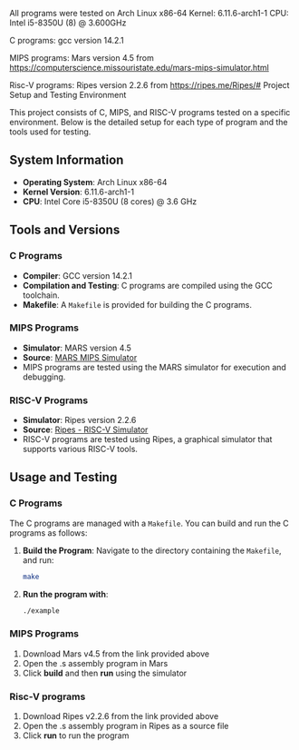 All programs were tested on Arch Linux x86-64
Kernel: 6.11.6-arch1-1
CPU: Intel i5-8350U (8) @ 3.600GHz 

C programs:
gcc version 14.2.1

MIPS programs:
Mars version 4.5 from https://computerscience.missouristate.edu/mars-mips-simulator.html

Risc-V programs:
Ripes version 2.2.6 from https://ripes.me/Ripes/# Project Setup and Testing Environment

This project consists of C, MIPS, and RISC-V programs tested on a specific environment. Below is the detailed setup for each type of program and the tools used for testing.

## System Information

- **Operating System**: Arch Linux x86-64
- **Kernel Version**: 6.11.6-arch1-1
- **CPU**: Intel Core i5-8350U (8 cores) @ 3.6 GHz

## Tools and Versions

### C Programs

- **Compiler**: GCC version 14.2.1
- **Compilation and Testing**: C programs are compiled using the GCC toolchain.
- **Makefile**: A `Makefile` is provided for building the C programs.

### MIPS Programs

- **Simulator**: MARS version 4.5
- **Source**: [MARS MIPS Simulator](https://computerscience.missouristate.edu/mars-mips-simulator.htm)
- MIPS programs are tested using the MARS simulator for execution and debugging.

### RISC-V Programs

- **Simulator**: Ripes version 2.2.6
- **Source**: [Ripes - RISC-V Simulator](https://ripes.me/Ripes/)
- RISC-V programs are tested using Ripes, a graphical simulator that supports various RISC-V tools.

## Usage and Testing

### C Programs

The C programs are managed with a `Makefile`. You can build and run the C programs as follows:

1. **Build the Program**:
   Navigate to the directory containing the `Makefile`, and run:
   ```bash
   make
2. **Run the program with**:
   ```bash
   ./example

### MIPS Programs

1. Download Mars v4.5 from the link provided above
2. Open the .s assembly program in Mars
3. Click **build** and then **run** using the simulator


### Risc-V programs

1. Download Ripes v2.2.6 from the link provided above
2. Open the .s assembly program in Ripes as a source file 
3. Click **run** to run the program
